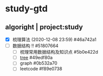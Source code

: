# study-gtd
## algoright | project:study
* [X] 梳理算法 (2020-12-08 23:59)  #46a742a1
* [ ] 数据结构 !!  #51807664
    * [ ] 梳理常用数据结构及知识点  #5b0e422d
    * [ ] [tree](tree)  #49edf80a
    * [ ] graph  #0b532a70
    * [ ] leetcode  #f89e0738
